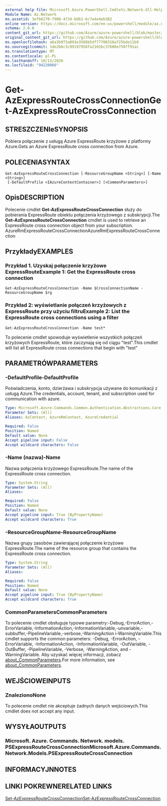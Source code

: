 ```yaml
---
external help file: Microsoft.Azure.PowerShell.Cmdlets.Network.dll-Help.xml
Module Name: Az.Network
ms.assetid: 3efb6270-f908-4734-bdb1-6c7e4e4eb382
online version: https://docs.microsoft.com/en-us/powershell/module/az.network/get-azexpressroutecrossconnection
schema: 2.0.0
content_git_url: https://github.com/Azure/azure-powershell/blob/master/src/Network/Network/help/Get-AzExpressRouteCrossConnection.md
original_content_git_url: https://github.com/Azure/azure-powershell/blob/master/src/Network/Network/help/Get-AzExpressRouteCrossConnection.md
ms.openlocfilehash: a6a3b973a893e3588b5df77700318a725bde11b9
ms.sourcegitcommit: 1de2b6c3c99197958fa2101bc37680e7507f91ac
ms.translationtype: MT
ms.contentlocale: pl-PL
ms.lasthandoff: 10/13/2020
ms.locfileid: "94220066"
---
```

# <span data-ttu-id="141a1-101">Get-AzExpressRouteCrossConnection</span><span class="sxs-lookup"><span data-stu-id="141a1-101">Get-AzExpressRouteCrossConnection</span></span>

## <span data-ttu-id="141a1-102">STRESZCZENIe</span><span class="sxs-lookup"><span data-stu-id="141a1-102">SYNOPSIS</span></span>
<span data-ttu-id="141a1-103">Pobiera połączenie z usługą Azure ExpressRoute krzyżowe z platformy Azure.</span><span class="sxs-lookup"><span data-stu-id="141a1-103">Gets an Azure ExpressRoute cross connection from Azure.</span></span>

## <span data-ttu-id="141a1-104">POLECENIA</span><span class="sxs-lookup"><span data-stu-id="141a1-104">SYNTAX</span></span>

```
Get-AzExpressRouteCrossConnection [-ResourceGroupName <String>] [-Name <String>]
 [-DefaultProfile <IAzureContextContainer>] [<CommonParameters>]
```

## <span data-ttu-id="141a1-105">Opis</span><span class="sxs-lookup"><span data-stu-id="141a1-105">DESCRIPTION</span></span>
<span data-ttu-id="141a1-106">Polecenie cmdlet **Get-AzExpressRouteCrossConnection** służy do pobierania ExpressRoute obiektu połączenia krzyżowego z subskrypcji.</span><span class="sxs-lookup"><span data-stu-id="141a1-106">The **Get-AzExpressRouteCrossConnection** cmdlet is used to retrieve an ExpressRoute cross connection object from your subscription.</span></span>
<span data-ttu-id="141a1-107">AzureRmExpressRouteCrossConnection</span><span class="sxs-lookup"><span data-stu-id="141a1-107">AzureRmExpressRouteCrossConnection</span></span>

## <span data-ttu-id="141a1-108">Przykłady</span><span class="sxs-lookup"><span data-stu-id="141a1-108">EXAMPLES</span></span>

### <span data-ttu-id="141a1-109">Przykład 1. Uzyskaj połączenie krzyżowe ExpressRoute</span><span class="sxs-lookup"><span data-stu-id="141a1-109">Example 1: Get the ExpressRoute cross connection</span></span>
```
Get-AzExpressRouteCrossConnection -Name $CrossConnectionName -ResourceGroupName $rg
```

### <span data-ttu-id="141a1-110">Przykład 2: wyświetlanie połączeń krzyżowych z ExpressRoute przy użyciu filtru</span><span class="sxs-lookup"><span data-stu-id="141a1-110">Example 2: List the ExpressRoute cross connections using a filter</span></span>
```
Get-AzExpressRouteCrossConnection -Name test*
```

<span data-ttu-id="141a1-111">To polecenie cmdlet spowoduje wyświetlenie wszystkich połączeń krzyżowych ExpressRoute, które zaczynają się od ciągu "test".</span><span class="sxs-lookup"><span data-stu-id="141a1-111">This cmdlet will list all ExpressRoute cross connections that begin with "test"</span></span>

## <span data-ttu-id="141a1-112">PARAMETRÓW</span><span class="sxs-lookup"><span data-stu-id="141a1-112">PARAMETERS</span></span>

### <span data-ttu-id="141a1-113">-DefaultProfile</span><span class="sxs-lookup"><span data-stu-id="141a1-113">-DefaultProfile</span></span>
<span data-ttu-id="141a1-114">Poświadczenia, konto, dzierżawa i subskrypcja używane do komunikacji z usługą Azure.</span><span class="sxs-lookup"><span data-stu-id="141a1-114">The credentials, account, tenant, and subscription used for communication with azure.</span></span>

```yaml
Type: Microsoft.Azure.Commands.Common.Authentication.Abstractions.Core.IAzureContextContainer
Parameter Sets: (All)
Aliases: AzContext, AzureRmContext, AzureCredential

Required: False
Position: Named
Default value: None
Accept pipeline input: False
Accept wildcard characters: False
```

### <span data-ttu-id="141a1-115">-Name (nazwa)</span><span class="sxs-lookup"><span data-stu-id="141a1-115">-Name</span></span>
<span data-ttu-id="141a1-116">Nazwa połączenia krzyżowego ExpressRoute.</span><span class="sxs-lookup"><span data-stu-id="141a1-116">The name of the ExpressRoute cross connection.</span></span>

```yaml
Type: System.String
Parameter Sets: (All)
Aliases:

Required: False
Position: Named
Default value: None
Accept pipeline input: True (ByPropertyName)
Accept wildcard characters: True
```

### <span data-ttu-id="141a1-117">-ResourceGroupName</span><span class="sxs-lookup"><span data-stu-id="141a1-117">-ResourceGroupName</span></span>
<span data-ttu-id="141a1-118">Nazwa grupy zasobów zawierającej połączenie krzyżowe ExpressRoute.</span><span class="sxs-lookup"><span data-stu-id="141a1-118">The name of the resource group that contains the ExpressRoute cross connection.</span></span>

```yaml
Type: System.String
Parameter Sets: (All)
Aliases:

Required: False
Position: Named
Default value: None
Accept pipeline input: True (ByPropertyName)
Accept wildcard characters: True
```

### <span data-ttu-id="141a1-119">CommonParameters</span><span class="sxs-lookup"><span data-stu-id="141a1-119">CommonParameters</span></span>
<span data-ttu-id="141a1-120">To polecenie cmdlet obsługuje typowe parametry:-Debug,-ErrorAction,-ErrorVariable,-InformationAction,-InformationVariable,-unvariable,-subbuffer,-PipelineVariable,-verbose,-WarningAction i-WarningVariable.</span><span class="sxs-lookup"><span data-stu-id="141a1-120">This cmdlet supports the common parameters: -Debug, -ErrorAction, -ErrorVariable, -InformationAction, -InformationVariable, -OutVariable, -OutBuffer, -PipelineVariable, -Verbose, -WarningAction, and -WarningVariable.</span></span> <span data-ttu-id="141a1-121">Aby uzyskać więcej informacji, zobacz [about_CommonParameters](http://go.microsoft.com/fwlink/?LinkID=113216).</span><span class="sxs-lookup"><span data-stu-id="141a1-121">For more information, see [about_CommonParameters](http://go.microsoft.com/fwlink/?LinkID=113216).</span></span>

## <span data-ttu-id="141a1-122">WEJŚCIOWE</span><span class="sxs-lookup"><span data-stu-id="141a1-122">INPUTS</span></span>

### <span data-ttu-id="141a1-123">Znaleziono</span><span class="sxs-lookup"><span data-stu-id="141a1-123">None</span></span>
<span data-ttu-id="141a1-124">To polecenie cmdlet nie akceptuje żadnych danych wejściowych.</span><span class="sxs-lookup"><span data-stu-id="141a1-124">This cmdlet does not accept any input.</span></span>

## <span data-ttu-id="141a1-125">WYSYŁA</span><span class="sxs-lookup"><span data-stu-id="141a1-125">OUTPUTS</span></span>

### <span data-ttu-id="141a1-126">Microsoft. Azure. Commands. Network. models. PSExpressRouteCrossConnection</span><span class="sxs-lookup"><span data-stu-id="141a1-126">Microsoft.Azure.Commands.Network.Models.PSExpressRouteCrossConnection</span></span>

## <span data-ttu-id="141a1-127">INFORMACYJN</span><span class="sxs-lookup"><span data-stu-id="141a1-127">NOTES</span></span>

## <span data-ttu-id="141a1-128">LINKI POKREWNE</span><span class="sxs-lookup"><span data-stu-id="141a1-128">RELATED LINKS</span></span>

[<span data-ttu-id="141a1-129">Set-AzExpressRouteCrossConnection</span><span class="sxs-lookup"><span data-stu-id="141a1-129">Set-AzExpressRouteCrossConnection</span></span>](Set-AzExpressRouteCrossConnection.md)